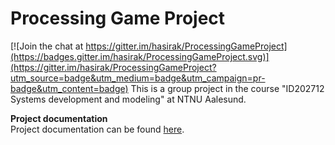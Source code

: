 # <b>Processing Game Project</b>

[![Join the chat at https://gitter.im/hasirak/ProcessingGameProject](https://badges.gitter.im/hasirak/ProcessingGameProject.svg)](https://gitter.im/hasirak/ProcessingGameProject?utm_source=badge&utm_medium=badge&utm_campaign=pr-badge&utm_content=badge)
This is a group project in the course "ID202712 Systems development and modeling" at NTNU Aalesund.

<b>Project documentation</b><br>
Project documentation can be found <a href="https://drive.google.com/folderview?id=0Bx2Kmz6QDvgPTlNOaHVDMDhnUXc&usp=sharing" target="_blank">here</a>.
